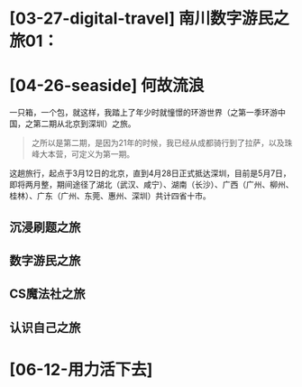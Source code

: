 # [03-27-digital-travel] 南川数字游民之旅01：

# [04-26-seaside] 何故流浪

一只箱，一个包，就这样，我踏上了年少时就憧憬的环游世界（之第一季环游中国，之第二期从北京到深圳）之旅。

> 之所以是第二期，是因为21年的时候，我已经从成都骑行到了拉萨，以及珠峰大本营，可定义为第一期。

这趟旅行，起点于3月12日的北京，直到4月28日正式抵达深圳，目前是5月7日，即将两月整，期间途径了湖北（武汉、咸宁）、湖南（长沙）、广西（广州、柳州、桂林）、广东（广州、东莞、惠州、深圳）共计四省十市。

## 沉浸刷题之旅 

## 数字游民之旅

## CS魔法社之旅

## 认识自己之旅

# [06-12-用力活下去]